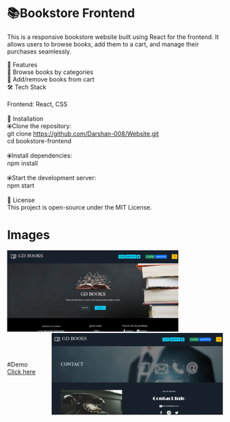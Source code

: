 # 📚Bookstore Frontend

<p>This is a responsive bookstore website built using React for the frontend. It allows users to browse books, add them to a cart, and manage their purchases seamlessly.

🚀 Features<br>
📖 Browse books by categories<br>
🛒 Add/remove books from cart<br>
🛠️ Tech Stack<br><br>
Frontend: React,  CSS
<br><br>
📌 Installation<br>
⦿Clone the repository:<br>
git clone https://github.com/Darshan-008/Website.git<br>
cd bookstore-frontend<br><br>
⦿Install dependencies:<br>
npm install<br><br>
⦿Start the development server:<br>
npm start<br><br>
📄 License<br>
This project is open-source under the MIT License.</p>

# Images
<img src="s1.png" alt="image" hight='200' width='400'>
<img align='right' src="s2.png" alt="image" hight='200' width='400'><br><br>
<br><br>




#Demo<br>
<a href="https://gdbookstore.netlify.app/">Click here</a>
